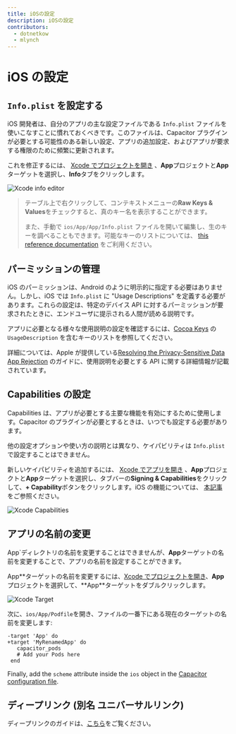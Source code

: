 ```yaml
---
title: iOSの設定
description: iOSの設定
contributors:
  - dotnetkow
  - mlynch
---
```


# iOS の設定

## `Info.plist` を設定する

iOS 開発者は、自分のアプリの主な設定ファイルである `Info.plist` ファイルを使いこなすことに慣れておくべきです。このファイルは、Capacitor プラグインが必要とする可能性のある新しい設定、アプリの追加設定、およびアプリが要求する権限のために頻繁に更新されます。

これを修正するには、 [Xcode でプロジェクトを開き](/docs/ios#opening-the-ios-project) 、**App**プロジェクトと**App**ターゲットを選択し、**Info**タブをクリックします。

![Xcode info editor](/assets/img/docs/ios/xcode-info-editor.png)

> テーブル上で右クリックして、コンテキストメニューの**Raw Keys & Values**をチェックすると、真のキー名を表示することができます。
>
> また、手動で `ios/App/App/Info.plist` ファイルを開いて編集し、生のキーを調べることもできます。可能なキーのリストについては、 [this reference documentation](https://developer.apple.com/library/archive/documentation/General/Reference/InfoPlistKeyReference/Introduction/Introduction.html) をご利用ください。

## パーミッションの管理

iOS のパーミッションは、Android のように明示的に指定する必要はありません。しかし、iOS では `Info.plist` に "Usage Descriptions" を定義する必要があります。これらの設定は、特定のデバイス API に対するパーミッションが要求されたときに、エンドユーザに提示される人間が読める説明です。

アプリに必要となる様々な使用説明の設定を確認するには、[Cocoa Keys](https://developer.apple.com/library/content/documentation/General/Reference/InfoPlistKeyReference/Articles/CocoaKeys.html) の `UsageDescription` を含むキーのリストを参照してください。

詳細については、Apple が提供している[Resolving the Privacy-Sensitive Data App Rejection](https://developer.apple.com/library/content/qa/qa1937/_index.html) のガイドに、使用説明を必要とする API に関する詳細情報が記載されています。

## Capabilities の設定

Capabilities は、アプリが必要とする主要な機能を有効にするために使用します。Capacitor のプラグインが必要とするときは、いつでも設定する必要があります。

他の設定オプションや使い方の説明とは異なり、ケイパビリティは `Info.plist` で設定することはできません。

新しいケイパビリティを追加するには、 [Xcode でアプリを開き](/docs/ios#opening-the-ios-project) 、**App**プロジェクトと**App**ターゲットを選択し、タブバーの**Signing & Capabilities**をクリックして、**+ Capability**ボタンをクリックします。iOS の機能については、 [本記事](https://developer.apple.com/documentation/xcode/adding_capabilities_to_your_app) をご参照ください。

![Xcode Capabilities](/assets/img/docs/ios/xcode-capabilities.png)

## アプリの名前の変更

App`ディレクトリの名前を変更することはできませんが、**App**ターゲットの名前を変更することで、アプリの名前を設定することができます。

App**ターゲットの名前を変更するには、[Xcode でプロジェクトを開き](/docs/ios#opening-the-ios-project)、**App**プロジェクトを選択して、**App\*\*ターゲットをダブルクリックします。

![Xcode Target](/assets/img/docs/ios/xcode-target.png)

次に、`ios/App/Podfile`を開き、ファイルの一番下にある現在のターゲットの名前を変更します:

```diff-ruby
-target 'App' do
+target 'MyRenamedApp' do
   capacitor_pods
   # Add your Pods here
 end
```

Finally, add the `scheme` attribute inside the `ios` object in the [Capacitor configuration file](/docs/config#schema).

## ディープリンク (別名 ユニバーサルリンク)

ディープリンクのガイドは、[こちら](/docs/guides/deep-links)をご覧ください。
